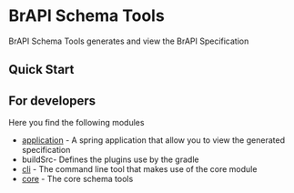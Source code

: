 # BrAPI Schema Tools

BrAPI Schema Tools generates and view the BrAPI Specification

## Quick Start


## For developers 

Here you find the following modules

* [application](application/README.md) - A spring application that allow you to view the generated specification
* buildSrc- Defines the plugins use by the gradle
* [cli](cli/README.md) - The command line tool that makes use of the core module
* [core](core/README.md) - The core schema tools
